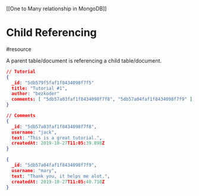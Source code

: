 [[One to Many relationship in MongoDB]]

# Child Referencing
#resource 

A parent table/document is referencing a child table/document.

```json
// Tutorial
{
  _id: "5db579f5faf1f8434098f7f5"
  title: "Tutorial #1",
  author: "bezkoder"
  comments: [ "5db57a03faf1f8434098f7f8", "5db57a04faf1f8434098f7f9" ],
}

// Comments
{
  _id: "5db57a03faf1f8434098f7f8",
  username: "jack",
  text: "This is a great tutorial.",
  createdAt: 2019-10-27T11:05:39.898Z
}

{
  _id: "5db57a04faf1f8434098f7f9",
  username: "mary",
  text: "Thank you, it helps me alot.",
  createdAt: 2019-10-27T11:05:40.710Z
}
```